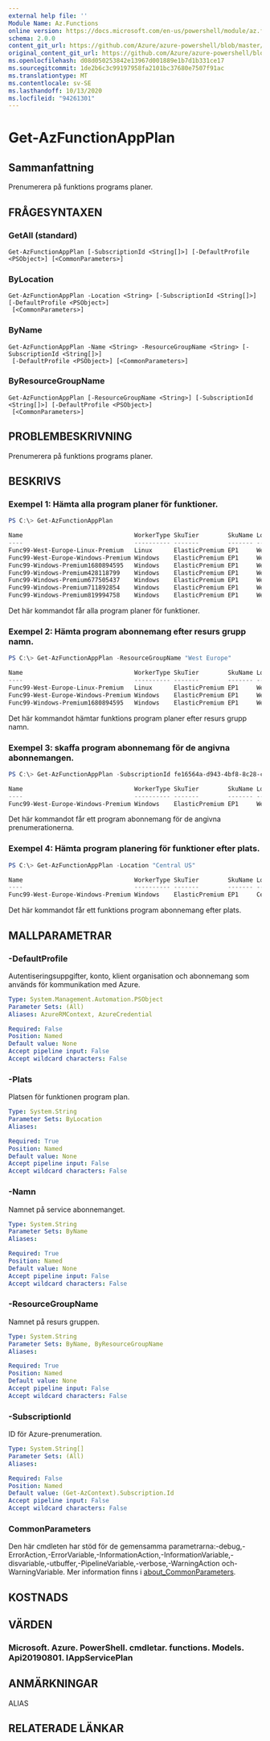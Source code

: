 ```yaml
---
external help file: ''
Module Name: Az.Functions
online version: https://docs.microsoft.com/en-us/powershell/module/az.functions/get-azfunctionappplan
schema: 2.0.0
content_git_url: https://github.com/Azure/azure-powershell/blob/master/src/Functions/help/Get-AzFunctionAppPlan.md
original_content_git_url: https://github.com/Azure/azure-powershell/blob/master/src/Functions/help/Get-AzFunctionAppPlan.md
ms.openlocfilehash: d08d050253842e13967d001889e1b7d1b331ce17
ms.sourcegitcommit: 1de2b6c3c99197958fa2101bc37680e7507f91ac
ms.translationtype: MT
ms.contentlocale: sv-SE
ms.lasthandoff: 10/13/2020
ms.locfileid: "94261301"
---
```

# Get-AzFunctionAppPlan

## Sammanfattning
Prenumerera på funktions programs planer.

## FRÅGESYNTAXEN

### GetAll (standard)
```
Get-AzFunctionAppPlan [-SubscriptionId <String[]>] [-DefaultProfile <PSObject>] [<CommonParameters>]
```

### ByLocation
```
Get-AzFunctionAppPlan -Location <String> [-SubscriptionId <String[]>] [-DefaultProfile <PSObject>]
 [<CommonParameters>]
```

### ByName
```
Get-AzFunctionAppPlan -Name <String> -ResourceGroupName <String> [-SubscriptionId <String[]>]
 [-DefaultProfile <PSObject>] [<CommonParameters>]
```

### ByResourceGroupName
```
Get-AzFunctionAppPlan [-ResourceGroupName <String>] [-SubscriptionId <String[]>] [-DefaultProfile <PSObject>]
 [<CommonParameters>]
```

## PROBLEMBESKRIVNING
Prenumerera på funktions programs planer.

## BESKRIVS

### Exempel 1: Hämta alla program planer för funktioner.
```powershell
PS C:\> Get-AzFunctionAppPlan

Name                               WorkerType SkuTier        SkuName Location    ResourceGroupName                SubscriptionId
----                               ---------- -------        ------- --------    -----------------                --------------
Func99-West-Europe-Linux-Premium   Linux      ElasticPremium EP1     West Europe Func99-West-Europe-Linux-Premium fe16564a-d943-4bf8-8c28-cf01708c3f8b
Func99-West-Europe-Windows-Premium Windows    ElasticPremium EP1     West Europe Func99-West-Europe-Win-Premium   fe16564a-d943-4bf8-8c28-cf01708c3f8b
Func99-Windows-Premium1680894595   Windows    ElasticPremium EP1     West Europe Func99-West-Europe-Win-Premium   fe16564a-d943-4bf8-8c28-cf01708c3f8b
Func99-Windows-Premium428118799    Windows    ElasticPremium EP1     West Europe Func99-West-Europe-Win-Premium   fe16564a-d943-4bf8-8c28-cf01708c3f8b
Func99-Windows-Premium677505437    Windows    ElasticPremium EP1     West Europe Func99-West-Europe-Win-Premium   fe16564a-d943-4bf8-8c28-cf01708c3f8b
Func99-Windows-Premium711892854    Windows    ElasticPremium EP1     West Europe Func99-West-Europe-Win-Premium   fe16564a-d943-4bf8-8c28-cf01708c3f8b
Func99-Windows-Premium819994758    Windows    ElasticPremium EP1     West Europe Func99-West-Europe-Win-Premium   fe16564a-d943-4bf8-8c28-cf01708c3f8b
```

Det här kommandot får alla program planer för funktioner.

### Exempel 2: Hämta program abonnemang efter resurs grupp namn.
```powershell
PS C:\> Get-AzFunctionAppPlan -ResourceGroupName "West Europe"

Name                               WorkerType SkuTier        SkuName Location    ResourceGroupName                SubscriptionId
----                               ---------- -------        ------- --------    -----------------                --------------
Func99-West-Europe-Linux-Premium   Linux      ElasticPremium EP1     West Europe Func99-West-Europe-Linux-Premium fe16564a-d943-4bf8-8c28-cf01708c3f8b
Func99-West-Europe-Windows-Premium Windows    ElasticPremium EP1     West Europe Func99-West-Europe-Win-Premium   fe16564a-d943-4bf8-8c28-cf01708c3f8b
Func99-Windows-Premium1680894595   Windows    ElasticPremium EP1     West Europe Func99-West-Europe-Win-Premium   fe16564a-d943-4bf8-8c28-cf01708c3f8b
```

Det här kommandot hämtar funktions program planer efter resurs grupp namn.

### Exempel 3: skaffa program abonnemang för de angivna abonnemangen.
```powershell
PS C:\> Get-AzFunctionAppPlan -SubscriptionId fe16564a-d943-4bf8-8c28-cf01708c3f8z

Name                               WorkerType SkuTier        SkuName Location    ResourceGroupName                SubscriptionId
----                               ---------- -------        ------- --------    -----------------                --------------
Func99-West-Europe-Windows-Premium Windows    ElasticPremium EP1     West Europe Func99-West-Europe-Win-Premium   fe16564a-d943-4bf8-8c28-cf01708c3f8z
```

Det här kommandot får ett program abonnemang för de angivna prenumerationerna.

### Exempel 4: Hämta program planering för funktioner efter plats.
```powershell
PS C:\> Get-AzFunctionAppPlan -Location "Central US"

Name                               WorkerType SkuTier        SkuName Location   ResourceGroupName                SubscriptionId
----                               ---------- -------        ------- --------   -----------------                --------------
Func99-West-Europe-Windows-Premium Windows    ElasticPremium EP1     Central US Func99-West-Europe-Win-Premium   3r16564a-d943-4bf8-8c28-cf01708c3f8b
```

Det här kommandot får ett funktions program abonnemang efter plats.

## MALLPARAMETRAR

### -DefaultProfile
Autentiseringsuppgifter, konto, klient organisation och abonnemang som används för kommunikation med Azure.

```yaml
Type: System.Management.Automation.PSObject
Parameter Sets: (All)
Aliases: AzureRMContext, AzureCredential

Required: False
Position: Named
Default value: None
Accept pipeline input: False
Accept wildcard characters: False
```

### -Plats
Platsen för funktionen program plan.

```yaml
Type: System.String
Parameter Sets: ByLocation
Aliases:

Required: True
Position: Named
Default value: None
Accept pipeline input: False
Accept wildcard characters: False
```

### -Namn
Namnet på service abonnemanget.

```yaml
Type: System.String
Parameter Sets: ByName
Aliases:

Required: True
Position: Named
Default value: None
Accept pipeline input: False
Accept wildcard characters: False
```

### -ResourceGroupName
Namnet på resurs gruppen.

```yaml
Type: System.String
Parameter Sets: ByName, ByResourceGroupName
Aliases:

Required: True
Position: Named
Default value: None
Accept pipeline input: False
Accept wildcard characters: False
```

### -SubscriptionId
ID för Azure-prenumeration.

```yaml
Type: System.String[]
Parameter Sets: (All)
Aliases:

Required: False
Position: Named
Default value: (Get-AzContext).Subscription.Id
Accept pipeline input: False
Accept wildcard characters: False
```

### CommonParameters
Den här cmdleten har stöd för de gemensamma parametrarna:-debug,-ErrorAction,-ErrorVariable,-InformationAction,-InformationVariable,-disvariable,-utbuffer,-PipelineVariable,-verbose,-WarningAction och-WarningVariable. Mer information finns i [about_CommonParameters](http://go.microsoft.com/fwlink/?LinkID=113216).

## KOSTNADS

## VÄRDEN

### Microsoft. Azure. PowerShell. cmdletar. functions. Models. Api20190801. IAppServicePlan

## ANMÄRKNINGAR

ALIAS

## RELATERADE LÄNKAR

